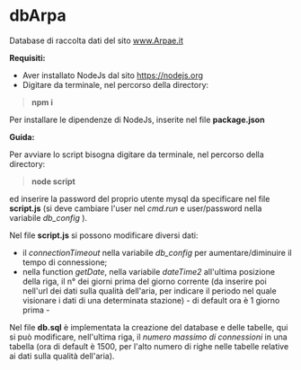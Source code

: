 # dbArpa
Database di raccolta dati del sito www.Arpae.it

**Requisiti:**
* Aver installato NodeJs dal sito https://nodejs.org
* Digitare da terminale, nel percorso della directory:
> **npm i**

Per installare le dipendenze di NodeJs, inserite nel file **package.json**

**Guida:**

Per avviare lo script bisogna digitare da terminale, nel percorso della directory:
>**node script**

ed inserire la password del proprio utente mysql da specificare nel file **script.js**
(si deve cambiare l'user nel _cmd.run_ e user/password nella variabile _db_config_ ).

Nel file **script.js** si possono modificare diversi dati:
* il _connectionTimeout_ nella variabile _db_config_ per aumentare/diminuire il tempo di connessione;
* nella function _getDate_, nella variabile _dateTime2_ all'ultima posizione della riga,
il n° dei giorni prima del giorno corrente (da inserire poi nell'url dei dati sulla qualità dell'aria, per indicare il periodo nel quale visionare i dati di una determinata stazione) - di default ora è 1 giorno prima -

Nel file **db.sql** è implementata la creazione del database e delle tabelle, qui si può modificare, nell'ultima riga, il _numero massimo di connessioni_ in una tabella (ora di default è 1500, per l'alto numero di righe nelle tabelle relative ai dati sulla qualità dell'aria).


